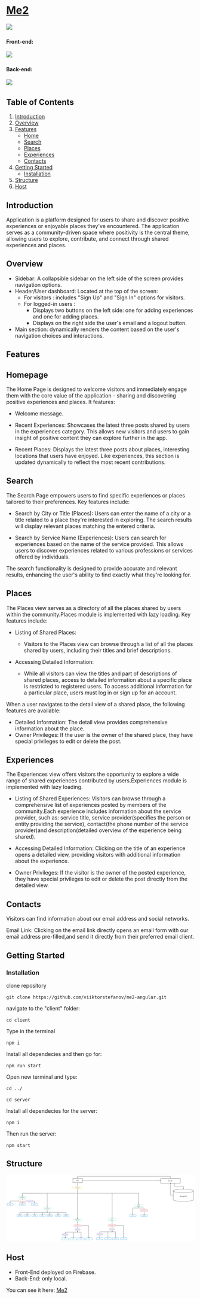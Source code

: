 # <a align="center" href="https://me2-angular-d82fe.web.app/home">Me2</a>

<p align="left">
  <a>
    <img src="site-view.gif" />
  </a>
</p>

#### Front-end:
<p align="left">
  <a>
    <img src="https://skillicons.dev/icons?i=angular,typescript,html,css" />
  </a>
</p>

#### Back-end:
<p align="left">
  <a>
    <img src="https://skillicons.dev/icons?i=nodejs,express,mongodb" />
  </a>
</p>

## Table of Contents

1. [Introduction](#introduction)
2. [Overview](#overview)
3. [Features](#features)
   - [Home](#home)
   - [Search](#search)
   - [Places](#places)
   - [Experiences](#experiences)
   - [Contacts](#contacts)
4. [Getting Started](#getting-started)
   - [Installation](#installation)
5. [Structure](#structure) 
6. [Host](#host)


## Introduction <a name="introduction"></a>

Application is a platform designed for users to share and discover positive experiences or enjoyable places they've encountered. The application serves as a community-driven space where positivity is the central theme, allowing users to explore, contribute, and connect through shared experiences and places. 

## Overview <a name="overview"></a>

- Sidebar: A collapsible sidebar on the left side of the screen provides navigation options.
- Header/User dashboard: Located at the top of the screen:
  - For visitors : includes "Sign Up" and "Sign In" options for visitors.
  - For logged-in users : 
      - Displays two buttons on the left side: one for adding experiences and one for adding places.
      - Displays on the right side the user's email and a logout button.
- Main section: dynamically renders the content based on the user's navigation choices and interactions. 

## Features <a name="features"></a>

## Homepage <a name="home"></a>

The Home Page is designed to welcome visitors and immediately engage them with the core value of the application - sharing and discovering positive experiences and places. It features:

- Welcome message.

- Recent Experiences: Showcases the latest three posts shared by users in the experiences category. This allows new visitors and users to gain insight of positive content they can explore further in the app.

- Recent Places: Displays the latest three posts about places, interesting locations that users have enjoyed. Like experiences, this section is updated dynamically to reflect the most recent contributions.

## Search <a name="search"></a>

The Search Page empowers users to find specific experiences or places tailored to their preferences. Key features include:

- Search by City or Title (Places): Users can enter the name of a city or a title related to a place they're interested in exploring. The search results will display relevant places matching the entered criteria.

- Search by Service Name (Experiences): Users can search for experiences based on the name of the service provided. This allows users to discover experiences related to various professions or services offered by individuals.

The search functionality is designed to provide accurate and relevant results, enhancing the user's ability to find exactly what they're looking for.

## Places <a name="places"></a>

The Places view serves as a directory of all the places shared by users within the community.Places module is implemented with lazy loading. Key features include:

- Listing of Shared Places: 
  - Visitors to the Places view can browse through a list of all the places shared by users, including their titles and brief descriptions.

- Accessing Detailed Information: 
  - While all visitors can view the titles and part of descriptions of shared places, access to detailed information about a specific place is restricted to registered users. To access additional information for a particular place, users must log in or sign up for an account.

When a user navigates to the detail view of a shared place, the following features are available:

- Detailed Information: The detail view provides comprehensive information about the place.
- Owner Privileges: If the user is the owner of the shared place, they have special privileges to edit or delete the post.


## Experiences <a name="experiences"></a>

The Experiences view offers visitors the opportunity to explore a wide range of shared experiences contributed by users.Experiences module is implemented with lazy loading.

- Listing of Shared Experiences: Visitors can browse through a comprehensive list of experiences posted by members of the community.Each experience includes information about the service provider, such as: service title, service provider(specifies the person or entity providing the service), contact(the phone number of the service provider)and description(detailed overview of the experience being shared).

- Accessing Detailed Information: Clicking on the title of an experience opens a detailed view, providing visitors with additional information about the experience.

- Owner Privileges: If the visitor is the owner of the posted experience, they have special privileges to edit or delete the post directly from the detailed view.

## Contacts <a name="contacts"></a>

Visitors can find information about our email address and social networks.

Email Link: Clicking on the email link directly opens an email form with our email address pre-filled,and send it directly from their preferred email client.


## Getting Started <a name="getting-started"></a>

### Installation <a name="installation"></a>

clone repository
```
git clone https://github.com/viiktorstefanov/me2-angular.git
```
navigate to the "client" folder:
```
cd client
```
Type in the terminal
```
npm i
```
Install all dependecies and then go for:

```
npm run start
```

Open new terminal and type:
```
cd ../
```
```
cd server
```
Install all dependecies for the server: 
```
npm i
```
Then run the server:

```
npm start
```

## Structure <a name="structure"></a>
<a>
    <img src="Structure.png" />
</a>

## Host <a name="host"></a>

- Front-End deployed on Firebase.
- Back-End: only local.

You can see it here: <a href="https://me2-angular-d82fe.web.app/home">Me2</a>



